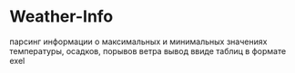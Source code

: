 # Weather-Info
 парсинг информации о максимальных и минимальных значениях температуры, осадков, порывов ветра
 вывод ввиде таблиц в формате exel
